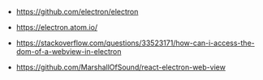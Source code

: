 - https://github.com/electron/electron
- https://electron.atom.io/


- https://stackoverflow.com/questions/33523171/how-can-i-access-the-dom-of-a-webview-in-electron
- https://github.com/MarshallOfSound/react-electron-web-view

